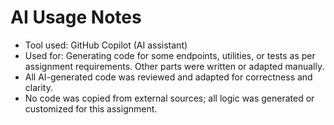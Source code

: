# AI Usage Notes

- Tool used: GitHub Copilot (AI assistant)
- Used for: Generating code for some endpoints, utilities, or tests as per assignment requirements. Other parts were written or adapted manually.
- All AI-generated code was reviewed and adapted for correctness and clarity.
- No code was copied from external sources; all logic was generated or customized for this assignment.
